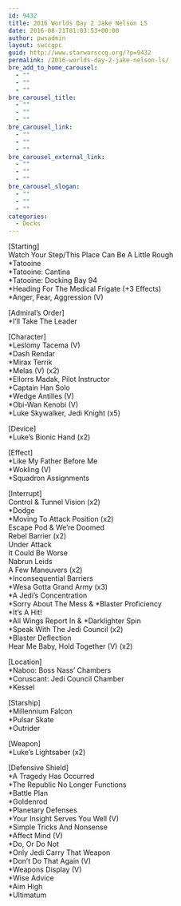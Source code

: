 ```yaml
---
id: 9432
title: 2016 Worlds Day 2 Jake Nelson LS
date: 2016-08-21T01:03:53+00:00
author: pwsadmin
layout: swccgpc
guid: http://www.starwarsccg.org/?p=9432
permalink: /2016-worlds-day-2-jake-nelson-ls/
bre_add_to_home_carousel:
  - ""
  - ""
  - ""
bre_carousel_title:
  - ""
  - ""
  - ""
bre_carousel_link:
  - ""
  - ""
  - ""
bre_carousel_external_link:
  - ""
  - ""
  - ""
bre_carousel_slogan:
  - ""
  - ""
  - ""
categories:
  - Decks
---
```

[Starting]  
Watch Your Step/This Place Can Be A Little Rough  
*Tatooine  
*Tatooine: Cantina  
*Tatooine: Docking Bay 94  
*Heading For The Medical Frigate (+3 Effects)  
*Anger, Fear, Aggression (V)

[Admiral&#8217;s Order]  
*I&#8217;ll Take The Leader

[Character]  
*Leslomy Tacema (V)  
*Dash Rendar  
*Mirax Terrik  
*Melas (V) (x2)  
*Ellorrs Madak, Pilot Instructor  
*Captain Han Solo  
*Wedge Antilles (V)  
*Obi-Wan Kenobi (V)  
*Luke Skywalker, Jedi Knight (x5)

[Device]  
*Luke&#8217;s Bionic Hand (x2)

[Effect]  
*Like My Father Before Me  
*Wokling (V)  
*Squadron Assignments

[Interrupt]  
Control & Tunnel Vision (x2)  
*Dodge  
*Moving To Attack Position (x2)  
Escape Pod & We&#8217;re Doomed  
Rebel Barrier (x2)  
Under Attack  
It Could Be Worse  
Nabrun Leids  
A Few Maneuvers (x2)  
*Inconsequential Barriers  
*Wesa Gotta Grand Army (x3)  
*A Jedi&#8217;s Concentration  
\*Sorry About The Mess & \*Blaster Proficiency  
*It&#8217;s A Hit!  
\*All Wings Report In & \*Darklighter Spin  
*Speak With The Jedi Council (x2)  
*Blaster Deflection  
Hear Me Baby, Hold Together (V) (x2)

[Location]  
*Naboo: Boss Nass&#8217; Chambers  
*Coruscant: Jedi Council Chamber  
*Kessel

[Starship]  
*Millennium Falcon  
*Pulsar Skate  
*Outrider

[Weapon]  
*Luke&#8217;s Lightsaber (x2)

[Defensive Shield]  
*A Tragedy Has Occurred  
*The Republic No Longer Functions  
*Battle Plan  
*Goldenrod  
*Planetary Defenses  
*Your Insight Serves You Well (V)  
*Simple Tricks And Nonsense  
*Affect Mind (V)  
*Do, Or Do Not  
*Only Jedi Carry That Weapon  
*Don&#8217;t Do That Again (V)  
*Weapons Display (V)  
*Wise Advice  
*Aim High  
*Ultimatum